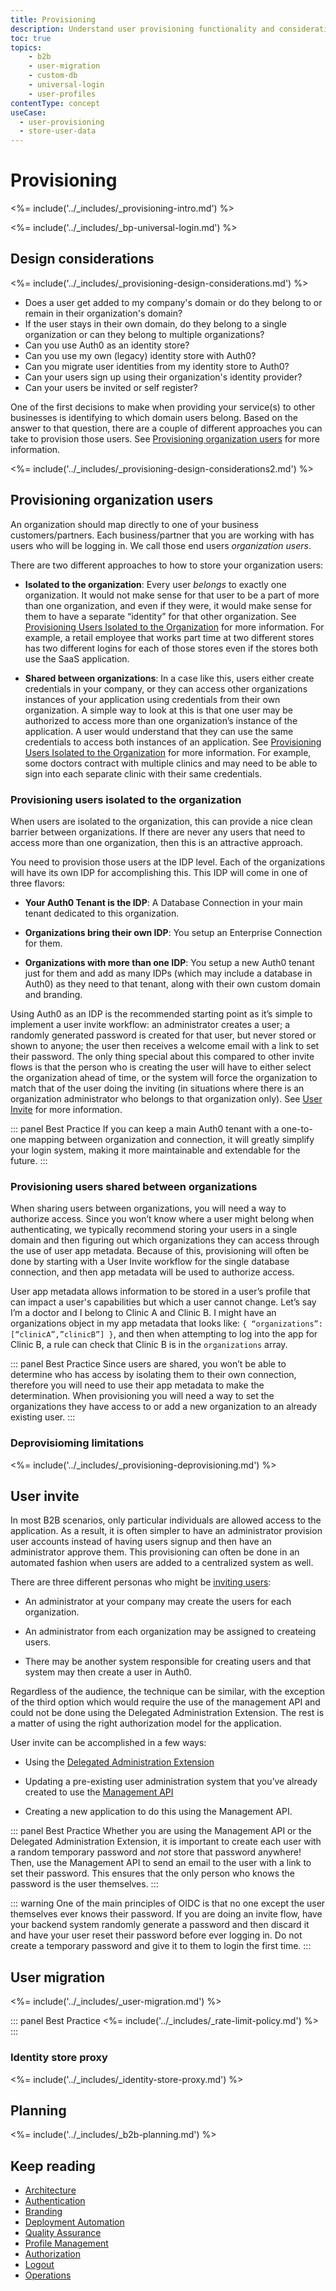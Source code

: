```yaml
---
title: Provisioning
description: Understand user provisioning functionality and considerations for your B2B implementation. 
toc: true
topics:
    - b2b
    - user-migration
    - custom-db
    - universal-login
    - user-profiles
contentType: concept
useCase:
  - user-provisioning
  - store-user-data
---
```

# Provisioning

<%= include('../_includes/_provisioning-intro.md') %>

<%= include('../_includes/_bp-universal-login.md') %>

## Design considerations

<%= include('../_includes/_provisioning-design-considerations.md') %>

* Does a user get added to my company's domain or do they belong to or remain in their organization's domain?
* If the user stays in their own domain, do they belong to a single organization or can they belong to multiple organizations?
* Can you use Auth0 as an identity store?
* Can you use my own (legacy) identity store with Auth0?
* Can you migrate user identities from my identity store to Auth0?
* Can your users sign up using their organization's identity provider?
* Can your users be invited or self register?

One of the first decisions to make when providing your service(s) to other businesses is identifying to which domain users belong. Based on the answer to that question, there are a couple of different approaches you can take to provision those users. See [Provisioning organization users](#provisioning-organization-users) for more information. 

<%= include('../_includes/_provisioning-design-considerations2.md') %>

## Provisioning organization users

An organization should map directly to one of your business customers/partners.  Each business/partner that you are working with has users who will be logging in. We call those end users *organization users*.  

There are two different approaches to how to store your organization users:

* **Isolated to the organization**: Every user *belongs* to exactly one organization.  It would not make sense for that user to be a part of more than one organization, and even if they were, it would make sense for them to have a separate “identity” for that other organization. See [Provisioning Users Isolated to the Organization](#provisioning-users-isolated-to-the-organization) for more information.  For example, a retail employee that works part time at two different stores has two different logins for each of those stores even if the stores both use the SaaS application.
  
* **Shared between organizations**: In a case like this, users either create credentials in your company, or they can access other organizations instances of your application using credentials from their own organization.  A simple way to look at this is that one user may be authorized to access more than one organization’s instance of the application.  A user would understand that they can use the same credentials to access both instances of an application. See [Provisioning Users Isolated to the Organization](#provisioning-users-isolated-to-the-organization) for more information. For example, some doctors contract with multiple clinics and may need to be able to sign into each separate clinic with their same credentials.

### Provisioning users isolated to the organization

When users are isolated to the organization, this can provide a nice clean barrier between organizations.  If there are never any users that need to access more than one organization, then this is an attractive approach. 

You need to provision those users at the IDP level.  Each of the organizations will have its own IDP for accomplishing this.  This IDP will come in one of three flavors:

* **Your Auth0 Tenant is the IDP**: A Database Connection in your main tenant dedicated to this organization.

* **Organizations bring their own IDP**: You setup an Enterprise Connection for them.

* **Organizations with more than one IDP**: You setup a new Auth0 tenant just for them and add as many IDPs (which may include a database in Auth0) as they need to that tenant, along with their own custom domain and branding.

Using Auth0 as an IDP is the recommended starting point as it’s simple to implement a user invite workflow: an administrator creates a user; a randomly generated password is created for that user, but never stored or shown to anyone; the user then receives a welcome email with a link to set their password. The only thing special about this compared to other invite flows is that the person who is creating the user will have to either select the organization ahead of time, or the system will force the organization to match that of the user doing the inviting (in situations where there is an organization administrator who belongs to that organization only). See [User Invite](#user-invite) for more information.

::: panel Best Practice
If you can keep a main Auth0 tenant with a one-to-one mapping between organization and connection, it will greatly simplify your login system, making it more maintainable and extendable for the future.
:::

### Provisioning users shared between organizations

When sharing users between organizations, you will need a way to authorize access. Since you won’t know where a user might belong when authenticating, we typically recommend storing your users in a single domain and then figuring out which organizations they can access through the use of user app metadata. Because of this, provisioning will often be done by starting with a User Invite workflow for the single database connection, and then app metadata will be used to authorize access. 

User app metadata allows information to be stored in a user’s profile that can impact a user's capabilities but which a user cannot change. Let’s say I’m a doctor and I belong to Clinic A and Clinic B. I might have an organizations object in my app metadata that looks like: `{ “organizations”: [“clinicA”,”clinicB”] }`, and then when attempting to log into the app for Clinic B, a rule can check that Clinic B is in the `organizations` array.

::: panel Best Practice
Since users are shared, you won’t be able to determine who has access by isolating them to their own connection, therefore you will need to use their app metadata to make the determination. When provisioning you will need a way to set the organizations they have access to or add a new organization to an already existing user.
:::

### Deprovisioming limitations

<%= include('../_includes/_provisioning-deprovisioning.md') %>

## User invite

In most B2B scenarios, only particular individuals are allowed access to the application. As a result, it is often simpler to have an administrator provision user accounts instead of having users signup and then have an administrator approve them. This provisioning can often be done in an automated fashion when users are added to a centralized system as well.

There are three different personas who might be [inviting users](/docs/design/creating-invite-only-applications):

* An administrator at your company may create the users for each organization.

* An administrator from each organization may be assigned to createing users.

* There may be another system responsible for creating users and that system may then create a user in Auth0.

Regardless of the audience, the technique can be similar, with the exception of the third option which would require the use of the management API and could not be done using the Delegated Administration Extension. The rest is a matter of using the right authorization model for the application.

User invite can be accomplished in a few ways:

* Using the [Delegated Administration Extension](/extensions/delegated-admin/v3) 

* Updating a pre-existing user administration system that you’ve already created to use the [Management API](/api/management/v2) 

* Creating a new application to do this using the Management API.

::: panel Best Practice
Whether you are using the Management API or the Delegated Administration Extension, it is important to create each user with a random temporary password and *not* store that password anywhere! Then, use the Management API to send an email to the user with a link to set their password. This ensures that the only person who knows the password is the user themselves.
:::

::: warning
One of the main principles of OIDC is that no one except the user themselves ever knows their password. If you are doing an invite flow, have your backend system randomly generate a password and then discard it and have your user reset their password before ever logging in.  Do not create a temporary password and give it to them to login the first time.
:::

## User migration

<%= include('../_includes/_user-migration.md') %>

::: panel Best Practice
<%= include('../_includes/_rate-limit-policy.md') %>
:::

### Identity store proxy

<%= include('../_includes/_identity-store-proxy.md') %>

## Planning

<%= include('../_includes/_b2b-planning.md') %>

## Keep reading

* [Architecture](/architecture-scenarios/b2b/b2b-architecture)
* [Authentication](/architecture-scenarios/b2b/b2b-authentication)
* [Branding](/architecture-scenarios/b2b/b2b-branding)
* [Deployment Automation](/architecture-scenarios/b2b/b2b-deployment)
* [Quality Assurance](/architecture-scenarios/b2b/b2b-qa)
* [Profile Management](/architecture-scenarios/b2b/b2b-profile-mgmt)
* [Authorization](/architecture-scenarios/b2b/b2b-authorization)
* [Logout](/architecture-scenarios/b2b/b2b-logout)
* [Operations](/architecture-scenarios/b2b/b2b-operations)
